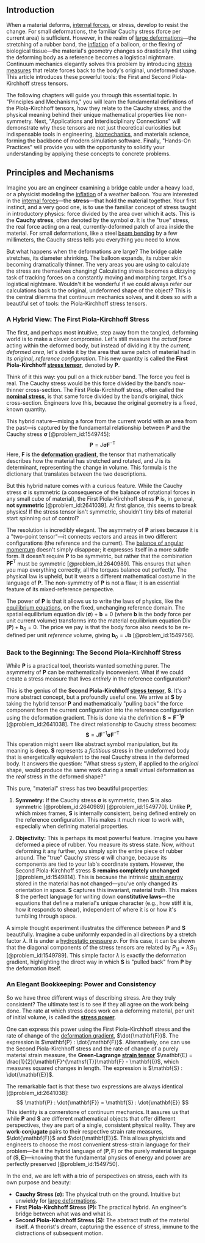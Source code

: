 ## Introduction
When a material deforms, [internal forces](@article_id:167111), or stress, develop to resist the change. For small deformations, the familiar Cauchy stress (force per current area) is sufficient. However, in the realm of [large deformations](@article_id:166749)—the stretching of a rubber band, the [inflation](@article_id:160710) of a balloon, or the flexing of biological tissue—the material's geometry changes so drastically that using the deforming body as a reference becomes a logistical nightmare. Continuum mechanics elegantly solves this problem by introducing [stress measures](@article_id:198305) that relate forces back to the body's original, undeformed shape. This article introduces these powerful tools: the First and Second Piola-Kirchhoff stress tensors.

The following chapters will guide you through this essential topic. In "Principles and Mechanisms," you will learn the fundamental definitions of the Piola-Kirchhoff tensors, how they relate to the Cauchy stress, and the physical meaning behind their unique mathematical properties like non-symmetry. Next, "Applications and Interdisciplinary Connections" will demonstrate why these tensors are not just theoretical curiosities but indispensable tools in engineering, [biomechanics](@article_id:153479), and materials science, forming the backbone of modern simulation software. Finally, "Hands-On Practices" will provide you with the opportunity to solidify your understanding by applying these concepts to concrete problems.

## Principles and Mechanisms

Imagine you are an engineer examining a bridge cable under a heavy load, or a physicist modeling the [inflation](@article_id:160710) of a weather balloon. You are interested in the [internal forces](@article_id:167111)—the **stress**—that hold the material together. Your first instinct, and a very good one, is to use the familiar concept of stress taught in introductory physics: force divided by the area over which it acts. This is the **Cauchy stress**, often denoted by the symbol $\boldsymbol{\sigma}$. It is the "true" stress, the real force acting on a real, currently-deformed patch of area inside the material. For small deformations, like a steel [beam bending](@article_id:199990) by a few millimeters, the Cauchy stress tells you everything you need to know.

But what happens when the deformations are large? The bridge cable stretches, its diameter shrinking. The balloon expands, its rubber skin becoming dramatically thinner. The very areas you are using to calculate the stress are themselves changing! Calculating stress becomes a dizzying task of tracking forces on a constantly moving and morphing target. It's a logistical nightmare. Wouldn't it be wonderful if we could always refer our calculations back to the original, undeformed shape of the object? This is the central dilemma that continuum mechanics solves, and it does so with a beautiful set of tools: the Piola-Kirchhoff stress tensors.

### A Hybrid View: The First Piola-Kirchhoff Stress

The first, and perhaps most intuitive, step away from the tangled, deforming world is to make a clever compromise. Let's still measure the *actual force* acting within the deformed body, but instead of dividing it by the *current, deformed area*, let's divide it by the area that same patch of material had in its *original, reference configuration*. This new quantity is called the **First Piola-Kirchhoff [stress tensor](@article_id:148479)**, denoted by $\mathbf{P}$.

Think of it this way: you pull on a thick rubber band. The force you feel is real. The Cauchy stress would be this force divided by the band’s now-thinner cross-section. The First Piola-Kirchhoff stress, often called the **[nominal stress](@article_id:200841)**, is that same force divided by the band’s original, thick cross-section. Engineers love this, because the original geometry is a fixed, known quantity.

This hybrid nature—mixing a force from the current world with an area from the past—is captured by the fundamental relationship between $\mathbf{P}$ and the Cauchy stress $\boldsymbol{\sigma}$ [@problem_id:1549745]:
$$
\mathbf{P} = J \boldsymbol{\sigma} \mathbf{F}^{-\mathsf{T}}
$$
Here, $\mathbf{F}$ is the **[deformation gradient](@article_id:163255)**, the tensor that mathematically describes how the material has stretched and rotated, and $J$ is its determinant, representing the change in volume. This formula is the dictionary that translates between the two descriptions.

But this hybrid nature comes with a curious feature. While the Cauchy stress $\boldsymbol{\sigma}$ is symmetric (a consequence of the balance of rotational forces in any small cube of material), the First Piola-Kirchhoff stress $\mathbf{P}$ is, in general, **not symmetric** [@problem_id:2641039]. At first glance, this seems to break physics! If the stress tensor isn't symmetric, shouldn't tiny bits of material start spinning out of control?

The resolution is incredibly elegant. The asymmetry of $\mathbf{P}$ arises because it is a "two-point tensor"—it connects vectors and areas in two different configurations (the reference and the current). The [balance of angular momentum](@article_id:181354) doesn't simply disappear; it expresses itself in a more subtle form. It doesn't require $\mathbf{P}$ to be symmetric, but rather that the combination $\mathbf{P}\mathbf{F}^{\mathsf{T}}$ must be symmetric [@problem_id:2640989]. This ensures that when you map everything correctly, all the torques balance out perfectly. The physical law is upheld, but it wears a different mathematical costume in the language of $\mathbf{P}$. The non-symmetry of $\mathbf{P}$ is not a flaw; it is an essential feature of its mixed-reference perspective.

The power of $\mathbf{P}$ is that it allows us to write the laws of physics, like the [equilibrium equations](@article_id:171672), on the fixed, unchanging reference domain. The spatial equilibrium equation $\operatorname{div}(\boldsymbol{\sigma}) + \mathbf{b} = 0$ (where $\mathbf{b}$ is the body force per unit current volume) transforms into the material equilibrium equation $\operatorname{Div}(\mathbf{P}) + \mathbf{b}_0 = 0$. The price we pay is that the body force also needs to be re-defined per unit *reference* volume, giving $\mathbf{b}_0 = J\mathbf{b}$ [@problem_id:1549756].

### Back to the Beginning: The Second Piola-Kirchhoff Stress

While $\mathbf{P}$ is a practical tool, theorists wanted something purer. The asymmetry of $\mathbf{P}$ can be mathematically inconvenient. What if we could create a stress measure that lives *entirely* in the reference configuration?

This is the genius of the **Second Piola-Kirchhoff [stress tensor](@article_id:148479)**, $\mathbf{S}$. It's a more abstract concept, but a profoundly useful one. We arrive at $\mathbf{S}$ by taking the hybrid tensor $\mathbf{P}$ and mathematically "pulling back" the force component from the current configuration into the reference configuration using the deformation gradient. This is done via the definition $\mathbf{S} = \mathbf{F}^{-1}\mathbf{P}$ [@problem_id:2641038]. The direct relationship to Cauchy stress becomes:
$$
\mathbf{S} = J \mathbf{F}^{-1} \boldsymbol{\sigma} \mathbf{F}^{-\mathsf{T}}
$$
This operation might seem like abstract symbol manipulation, but its meaning is deep. $\mathbf{S}$ represents a *fictitious* stress in the undeformed body that is energetically equivalent to the real Cauchy stress in the deformed body. It answers the question: "What stress system, if applied to the *original* shape, would produce the same work during a small virtual deformation as the *real* stress in the deformed shape?"

This pure, "material" stress has two beautiful properties:

1.  **Symmetry:** If the Cauchy stress $\boldsymbol{\sigma}$ is symmetric, then $\mathbf{S}$ is also symmetric [@problem_id:2640989] [@problem_id:1549770]. Unlike $\mathbf{P}$, which mixes frames, $\mathbf{S}$ is internally consistent, being defined entirely on the reference configuration. This makes it much nicer to work with, especially when defining material properties.

2.  **Objectivity:** This is perhaps its most powerful feature. Imagine you have deformed a piece of rubber. You measure its stress state. Now, without deforming it any further, you simply spin the entire piece of rubber around. The "true" Cauchy stress $\boldsymbol{\sigma}$ will change, because its components are tied to your lab's coordinate system. However, the Second Piola-Kirchhoff stress $\mathbf{S}$ **remains completely unchanged** [@problem_id:1549814]. This is because the intrinsic [strain energy](@article_id:162205) stored in the material has not changed—you've only changed its orientation in space. $\mathbf{S}$ captures this invariant, material truth. This makes $\mathbf{S}$ the perfect language for writing down **constitutive laws**—the equations that define a material's unique character (e.g., how stiff it is, how it responds to shear), independent of where it is or how it's tumbling through space.

A simple thought experiment illustrates the difference between $\mathbf{P}$ and $\mathbf{S}$ beautifully. Imagine a cube uniformly expanded in all directions by a stretch factor $\lambda$. It is under a [hydrostatic pressure](@article_id:141133) $p$. For this case, it can be shown that the diagonal components of the stress tensors are related by $P_{11} = \lambda S_{11}$ [@problem_id:1549789]. This simple factor $\lambda$ is exactly the deformation gradient, highlighting the direct way in which $\mathbf{S}$ is "pulled back" from $\mathbf{P}$ by the deformation itself.

### An Elegant Bookkeeping: Power and Consistency

So we have three different ways of describing stress. Are they truly consistent? The ultimate test is to see if they all agree on the work being done. The rate at which stress does work on a deforming material, per unit of initial volume, is called the **[stress power](@article_id:182413)**.

One can express this power using the First Piola-Kirchhoff stress and the rate of change of the [deformation gradient](@article_id:163255), $\dot{\mathbf{F}}$. The expression is $\mathbf{P} : \dot{\mathbf{F}}$.
Alternatively, one can use the Second Piola-Kirchhoff stress and the rate of change of a purely material strain measure, the **Green-Lagrange [strain tensor](@article_id:192838)** $\mathbf{E} = \frac{1}{2}(\mathbf{F}^{\mathsf{T}}\mathbf{F} - \mathbf{I})$, which measures squared changes in length. The expression is $\mathbf{S} : \dot{\mathbf{E}}$.

The remarkable fact is that these two expressions are always identical [@problem_id:2641038]:
$$
\mathbf{P} : \dot{\mathbf{F}} = \mathbf{S} : \dot{\mathbf{E}}
$$
This identity is a cornerstone of continuum mechanics. It assures us that while $\mathbf{P}$ and $\mathbf{S}$ are different mathematical objects that offer different perspectives, they are part of a single, consistent physical reality. They are **work-conjugate** pairs to their respective strain rate measures, $\dot{\mathbf{F}}$ and $\dot{\mathbf{E}}$. This allows physicists and engineers to choose the most convenient stress-strain language for their problem—be it the hybrid language of $(\mathbf{P}, \mathbf{F})$ or the purely material language of $(\mathbf{S}, \mathbf{E})$—knowing that the fundamental physics of energy and power are perfectly preserved [@problem_id:1549750].

In the end, we are left with a trio of perspectives on stress, each with its own purpose and beauty:
-   **Cauchy Stress ($\boldsymbol{\sigma}$):** The physical truth on the ground. Intuitive but unwieldy for [large deformations](@article_id:166749).
-   **First Piola-Kirchhoff Stress ($\mathbf{P}$):** The practical hybrid. An engineer's bridge between what was and what is.
-   **Second Piola-Kirchhoff Stress ($\mathbf{S}$):** The abstract truth of the material itself. A theorist's dream, capturing the essence of stress, immune to the distractions of subsequent motion.